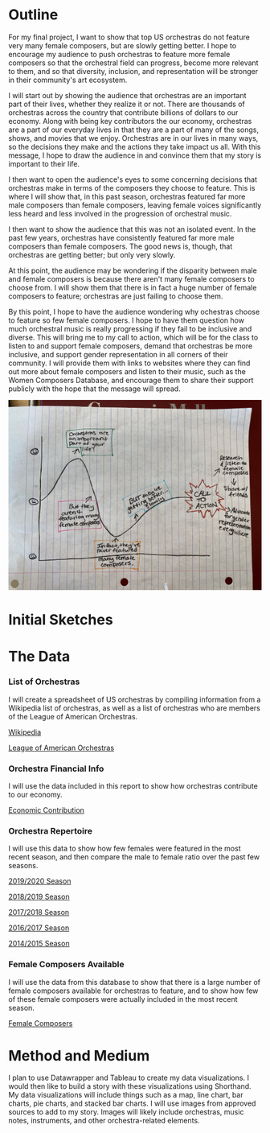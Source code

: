 # Outline
For my final project, I want to show that top US orchestras do not feature very many female composers, but are slowly getting better. I hope to encourage my audience to push orchestras to feature more female composers so that the orchestral field can progress, become more relevant to them, and so that diversity, inclusion, and representation will be stronger in their community's art ecosystem.  

I will start out by showing the audience that orchestras are an important part of their lives, whether they realize it or not. There are thousands of orchestras across the country that contribute billions of dollars to our economy. Along with being key contributors the our economy, orchestras are a part of our everyday lives in that they are a part of many of the songs, shows, and movies that we enjoy. Orchestras are in our lives in many ways, so the decisions they make and the actions they take impact us all. With this message, I hope to draw the audience in and convince them that my story is important to their life.

I then want to open the audience's eyes to some concerning decisions that orchestras make in terms of the composers they choose to feature. This is where I will show that, in this past season, orchestras featured far more male composers than female composers, leaving female voices significantly less heard and less involved in the progression of orchestral music.

I then want to show the audience that this was not an isolated event. In the past few years, orchestras have consistently featured far more male composers than female composers. The good news is, though, that orchestras are  getting better; but only very slowly.

At this point, the audience may be wondering if the disparity between male and female composers is because there aren't many female composers to choose from. I will show them that there is in fact a huge number of female composers to feature; orchestras are just failing to choose them. 

By this point, I hope to have the audience wondering why ochestras choose to feature so few female composers. I hope to have them question how much orchestral music is really progressing if they fail to be inclusive and diverse. This will bring me to my call to action, which will be for the class to listen to and support female composers, demand that orchestras be more inclusive, and support gender representation in all corners of their community. I will provide them with links to websites where they can find out more about female composers and listen to their music, such as the Women Composers Database, and encourage them to share their support publicly with the hope that the message will spread.

![alt text](IMG_0462.jpg)

# Initial Sketches

# The Data
### List of Orchestras
I will create a spreadsheet of US orchestras by compiling information from a Wikipedia list of orchestras, as well as a list of orchestras who are members of the League of American Orchestras.

[Wikipedia](https://en.wikipedia.org/wiki/List_of_symphony_orchestras_in_the_United_States)

[League of American Orchestras](https://americanorchestras-fontevacustomer.force.com/s/searchdirectory?id=a3I0b000003TXsm)

### Orchestra Financial Info
I will use the data included in this report to show how orchestras contribute to our economy.

[Economic Contribution](https://www.arts.gov/sites/default/files/Research-Art-Works-League.pdf)

### Orchestra Repertoire
I will use this data to show how few females were featured in the most recent season, and then compare the male to female ratio over the past few seasons.

[2019/2020 Season](https://wophil.org/2019-2020-season-follow-up/)

[2018/2019 Season](https://wophil.org/2018-19-season-by-the-numbers/)

[2017/2018 Season](https://wophil.org/2017-18-season-by-the-numbers/?doing_wp_cron=1581194906.7084059715270996093750)

[2016/2017 Season](https://wophil.org/works-by-women-in-the-2016-2017-season/?doing_wp_cron=1581194961.8673739433288574218750)

[2014/2015 Season](https://www.bsomusic.org/stories/the-orchestra-season-by-the-numbers-database.aspx)


### Female Composers Available
I will use the data from this database to show that there is a large number of female composers available for orchestras to feature, and to show how few of these female composers were actually included in the most recent season.

[Female Composers](https://www.composerdiversity.com/)

# Method and Medium

I plan to use Datawrapper and Tableau to create my data visualizations. I would then like to build a story with these visualizations using Shorthand. My data visualizations will include things such as a map, line chart, bar charts, pie charts, and stacked bar charts. I will use images from approved sources to add to my story. Images will likely include orchestras, music notes, instruments, and other orchestra-related elements.
